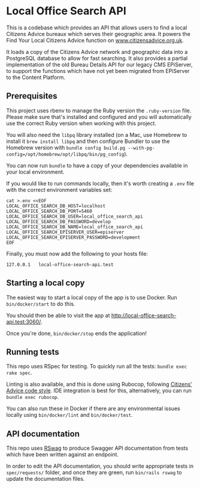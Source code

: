 # Local Office Search API

This is a codebase which provides an API that allows users to find a local Citizens Advice
bureaux which serves their geographic area. It powers the Find Your Local Citizens Advice
function on www.citizensadvice.org.uk.

It loads a copy of the Citizens Advice network and geographic data into a PostgreSQL database
to allow for fast searching. It also provides a partial implementation of the old Bureau
Details API for our legacy CMS EPiServer, to support the functions which have not yet been
migrated from EPiServer to the Content Platform.

## Prerequisites

This project uses rbenv to manage the Ruby version the `.ruby-version` file.
Please make sure that's installed and configured and you will automatically
use the correct Ruby version when working with this project.

You will also need the `libpq` library installed (on a Mac, use Homebrew to
install it `brew install libpq` and then configure Bundler to use the Homebrew
version with `bundle config build.pg --with-pg-config=/opt/homebrew/opt/libpq/bin/pg_config`).

You can now run `bundle` to have a copy of your dependencies available in
your local environment.

If you would like to run commands locally, then it's worth creating a `.env`
file with the correct environment variables set:

```shell
cat >.env <<EOF
LOCAL_OFFICE_SEARCH_DB_HOST=localhost
LOCAL_OFFICE_SEARCH_DB_PORT=5460
LOCAL_OFFICE_SEARCH_DB_USER=local_office_search_api
LOCAL_OFFICE_SEARCH_DB_PASSWORD=develop
LOCAL_OFFICE_SEARCH_DB_NAME=local_office_search_api
LOCAL_OFFICE_SEARCH_EPISERVER_USER=episerver
LOCAL_OFFICE_SEARCH_EPISERVER_PASSWORD=development
EOF
```

Finally, you must now add the following to your hosts file:

```
127.0.0.1	local-office-search-api.test
```

## Starting a local copy

The easiest way to start a local copy of the app is to use Docker. Run
`bin/docker/start` to do this.

You should then be able to visit the app at http://local-office-search-api.test:3060/.

Once you're done, `bin/docker/stop` ends the application!

## Running tests

This repo uses RSpec for testing. To quickly run all the tests:
`bundle exec rake spec`.

Linting is also available, and this is done using Rubocop, following
[Citizens' Advice code style](https://github.com/citizensadvice/citizens-advice-style-ruby).
IDE integration is best for this, alternatively, you can run `bundle exec rubocop`.

You can also run these in Docker if there are any environmental issues
locally using `bin/docker/lint` and `bin/docker/test`.

## API documentation

This repo uses [RSwag](https://github.com/rswag/rswag) to produce Swagger API
documentation from tests which have been written against an endpoint.

In order to edit the API documentation, you should write appropriate tests in
`spec/requests/` folder, and once they are green, run `bin/rails rswag` to
update the documentation files.
